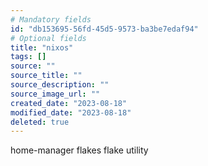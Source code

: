 ```yaml
---
# Mandatory fields
id: "db153695-56fd-45d5-9573-ba3be7edaf94"
# Optional fields
title: "nixos"
tags: []
source: ""
source_title: ""
source_description: ""
source_image_url: ""
created_date: "2023-08-18"
modified_date: "2023-08-18"
deleted: true
---
```

home-manager
flakes
flake utility
